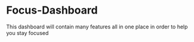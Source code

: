 # Focus-Dashboard
This dashboard will contain many features all in one place in order to help you stay focused
